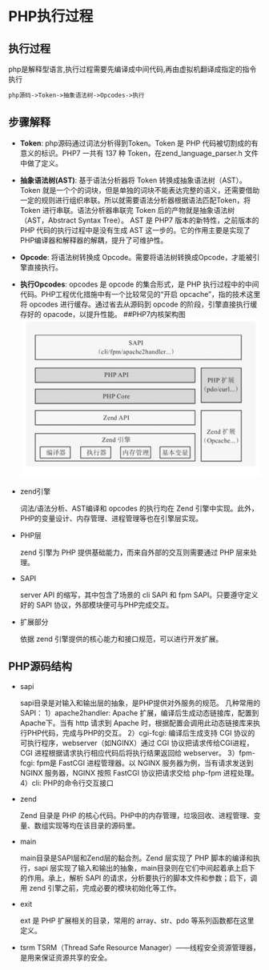 # PHP执行过程

## 执行过程
php是解释型语言,执行过程需要先编译成中间代码,再由虚拟机翻译成指定的指令执行
```php
php源码->Token->抽象语法树->Opcodes->执行
```
## 步骤解释
- **Token**: php源码通过词法分析得到Token。Token 是 PHP 代码被切割成的有意义的标识。PHP7 一共有 137 种 Token，在zend_language_parser.h 文件中做了定义。

- **抽象语法树(AST)**: 基于语法分析器将 Token 转换成抽象语法树（AST）。Token 就是一个个的词块，但是单独的词块不能表达完整的语义，还需要借助一定的规则进行组织串联。所以就需要语法分析器根据语法匹配Token，将 Token 进行串联。语法分析器串联完 Token 后的产物就是抽象语法树（AST，Abstract Syntax Tree）。
AST 是 PHP7 版本的新特性，之前版本的 PHP 代码的执行过程中是没有生成 AST 这一步的。它的作用主要是实现了PHP编译器和解释器的解耦，提升了可维护性。

- **Opcode**: 将语法树转换成 Opcode。需要将语法树转换成Opcode，才能被引擎直接执行。

- **执行Opcodes**: opcodes 是 opcode 的集合形式，是 PHP 执行过程中的中间代码。PHP工程优化措施中有一个比较常见的“开启 opcache”，指的技术这里将 opcodes 进行缓存。通过省去从源码到 opcode 的阶段，引擎直接执行缓存好的 opacode，以提升性能。
##PHP7内核架构图
    ![](./images/php7内核架构图.png)
- zend引擎

    词法/语法分析、AST编译和 opcodes 的执行均在 Zend 引擎中实现。此外，PHP的变量设计、内存管理、进程管理等也在引擎层实现。
- PHP层

    zend 引擎为 PHP 提供基础能力，而来自外部的交互则需要通过 PHP 层来处理。
- SAPI

    server API 的缩写，其中包含了场景的 cli SAPI 和 fpm SAPI。只要遵守定义好的 SAPI 协议，外部模块便可与PHP完成交互。
- 扩展部分
    
    依据 zend 引擎提供的核心能力和接口规范，可以进行开发扩展。
## PHP源码结构
- sapi

    sapi目录是对输入和输出层的抽象，是PHP提供对外服务的规范。
    几种常用的 SAPI：
    1）apache2handler: Apache 扩展，编译后生成动态链接库，配置到Apache下。当有 http 请求到 Apache 时，根据配置会调用此动态链接库来执行PHP代码，完成与PHP的交互。
    2）cgi-fcgi: 编译后生成支持 CGI 协议的可执行程序，webserver（如NGINX）通过 CGI 协议把请求传给CGI进程，CGI 进程根据请求执行相应代码后将执行结果返回给 webserver。
    3）fpm-fcgi: fpm是 FastCGI 进程管理器。以 NGINX 服务器为例，当有请求发送到 NGINX 服务器，NGINX 按照 FastCGI 协议把请求交给 php-fpm 进程处理。
    4）cli: PHP的命令行交互接口

- zend
    
    Zend 目录是 PHP 的核心代码。PHP中的内存管理，垃圾回收、进程管理、变量、数组实现等均在该目录的源码里。
- main
    
    main目录是SAPI层和Zend层的黏合剂。Zend 层实现了 PHP 脚本的编译和执行，sapi 层实现了输入和输出的抽象，main目录则在它们中间起着承上启下的作用。承上，解析 SAPI 的请求，分析要执行的脚本文件和参数；启下，调用 zend 引擎之前，完成必要的模块初始化等工作。
- exit
    
    ext 是 PHP 扩展相关的目录，常用的 array、str、pdo 等系列函数都在这里定义。
- tsrm
    TSRM（Thread Safe Resource Manager）——线程安全资源管理器， 是用来保证资源共享的安全。

